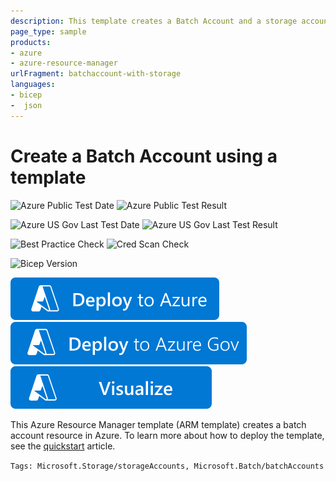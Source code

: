 ```yaml
---
description: This template creates a Batch Account and a storage account.
page_type: sample
products:
- azure
- azure-resource-manager
urlFragment: batchaccount-with-storage
languages:
- bicep
-  json
---
```

# Create a Batch Account using a template

![Azure Public Test Date](https://azurequickstartsservice.blob.core.windows.net/badges/quickstarts/microsoft.batch/batchaccount-with-storage/PublicLastTestDate.svg)
![Azure Public Test Result](https://azurequickstartsservice.blob.core.windows.net/badges/quickstarts/microsoft.batch/batchaccount-with-storage/PublicDeployment.svg)

![Azure US Gov Last Test Date](https://azurequickstartsservice.blob.core.windows.net/badges/quickstarts/microsoft.batch/batchaccount-with-storage/FairfaxLastTestDate.svg)
![Azure US Gov Last Test Result](https://azurequickstartsservice.blob.core.windows.net/badges/quickstarts/microsoft.batch/batchaccount-with-storage/FairfaxDeployment.svg)

![Best Practice Check](https://azurequickstartsservice.blob.core.windows.net/badges/quickstarts/microsoft.batch/batchaccount-with-storage/BestPracticeResult.svg)
![Cred Scan Check](https://azurequickstartsservice.blob.core.windows.net/badges/quickstarts/microsoft.batch/batchaccount-with-storage/CredScanResult.svg)

![Bicep Version](https://azurequickstartsservice.blob.core.windows.net/badges/quickstarts/microsoft.batch/batchaccount-with-storage/BicepVersion.svg)

[![Deploy to Azure](https://raw.githubusercontent.com/Azure/azure-quickstart-templates/master/1-CONTRIBUTION-GUIDE/images/deploytoazure.svg?sanitize=true)](https://portal.azure.com/#create/Microsoft.Template/uri/https%3A%2F%2Fraw.githubusercontent.com%2FAzure%2Fazure-quickstart-templates%2Fmaster%2Fquickstarts%2Fmicrosoft.batch%2Fbatchaccount-with-storage%2Fazuredeploy.json)
[![Deploy To Azure US Gov](https://raw.githubusercontent.com/Azure/azure-quickstart-templates/master/1-CONTRIBUTION-GUIDE/images/deploytoazuregov.svg?sanitize=true)](https://portal.azure.us/#create/Microsoft.Template/uri/https%3A%2F%2Fraw.githubusercontent.com%2FAzure%2Fazure-quickstart-templates%2Fmaster%2Fquickstarts%2Fmicrosoft.batch%2Fbatchaccount-with-storage%2Fazuredeploy.json)
[![Visualize](https://raw.githubusercontent.com/Azure/azure-quickstart-templates/master/1-CONTRIBUTION-GUIDE/images/visualizebutton.svg?sanitize=true)](http://armviz.io/#/?load=https%3A%2F%2Fraw.githubusercontent.com%2FAzure%2Fazure-quickstart-templates%2Fmaster%2Fquickstarts%2Fmicrosoft.batch%2Fbatchaccount-with-storage%2Fazuredeploy.json)

This Azure Resource Manager template (ARM template) creates a batch account resource in Azure. To learn more about how to deploy the template, see the [quickstart](https://docs.microsoft.com/azure/batch/quick-create-template) article.

`Tags: Microsoft.Storage/storageAccounts, Microsoft.Batch/batchAccounts`
